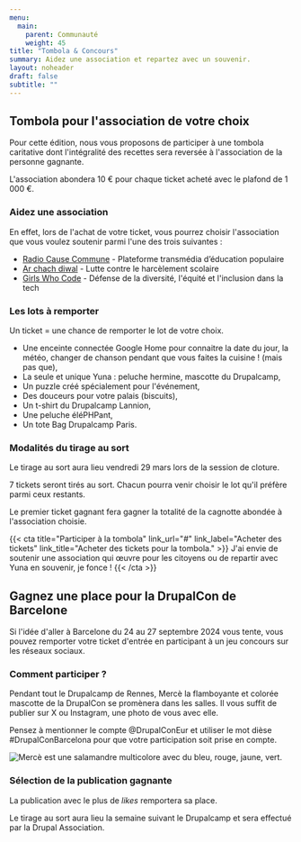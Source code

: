 ```yaml
---
menu:
  main:
    parent: Communauté
    weight: 45
title: "Tombola & Concours"
summary: Aidez une association et repartez avec un souvenir.
layout: noheader
draft: false
subtitle: ""
---
```


## Tombola pour l'association de votre choix

Pour cette édition, nous vous proposons de participer à une tombola caritative dont l'intégralité des recettes sera reversée à l'association de la personne gagnante.

L'association abondera 10 € pour chaque ticket acheté avec le plafond de 1 000 €.

### Aidez une association

En effet, lors de l'achat de votre ticket, vous pourrez choisir l'association que vous voulez soutenir parmi l'une des trois suivantes :

- [Radio Cause Commune](https://cause-commune.fm/) - Plateforme transmédia d’éducation populaire
- [Ar chach diwal](https://www.facebook.com/profile.php?id=100065016510820&locale=fr_FR) - Lutte contre le harcèlement scolaire
- [Girls Who Code](https://girlswhocode.com/) - Défense de la diversité, l'équité et l'inclusion dans la tech

### Les lots à remporter

Un ticket = une chance de remporter le lot de votre choix.

- Une enceinte connectée Google Home pour connaitre la date du jour, la météo, changer de chanson pendant que vous faites la cuisine ! (mais pas que),
- La seule et unique Yuna : peluche hermine, mascotte du Drupalcamp,
- Un puzzle créé spécialement pour l'événement,
- Des douceurs pour votre palais (biscuits),
- Un t-shirt du Drupalcamp Lannion,
- Une peluche éléPHPant,
- Un tote Bag Drupalcamp Paris.

### Modalités du tirage au sort

Le tirage au sort aura lieu vendredi 29 mars lors de la session de cloture.

7 tickets seront tirés au sort. Chacun pourra venir choisir le lot qu'il préfère parmi ceux restants.  

Le premier ticket gagnant fera gagner la totalité de la cagnotte abondée à l'association choisie.

{{< cta
title="Participer à la tombola"
link_url="#"
link_label="Acheter des tickets"
link_title="Acheter des tickets pour la tombola." >}}
J'ai envie de soutenir une association qui œuvre pour les citoyens ou de repartir avec Yuna en souvenir, je fonce !
{{< /cta >}}

## Gagnez une place pour la DrupalCon de Barcelone

Si l'idée d'aller à Barcelone du 24 au 27 septembre 2024 vous tente, vous pouvez remporter votre ticket d'entrée en participant à un jeu concours sur les réseaux sociaux.

### Comment participer ?

Pendant tout le Drupalcamp de Rennes, Mercè la flamboyante et colorée mascotte de la DrupalCon se promènera dans les salles. Il vous suffit de publier sur X ou Instagram, une photo de vous avec elle.

Pensez à mentionner le compte @DrupalConEur et utiliser le mot dièse #DrupalConBarcelona pour que votre participation soit prise en compte.

![Mercè est une salamandre multicolore avec du bleu, rouge, jaune, vert.](/communaute/img.png "Mercè")


### Sélection de la publication gagnante

La publication avec le plus de _likes_ remportera sa place. 

Le tirage au sort aura lieu la semaine suivant le Drupalcamp et sera effectué par la Drupal Association.

